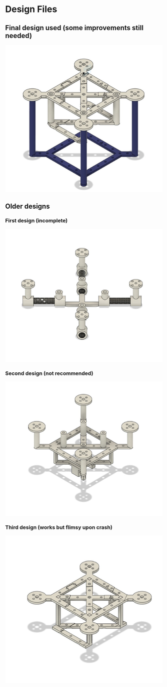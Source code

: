 # Design Files

## Final design used (some improvements still needed)
![image](/../../Images/f41.png)

## Older designs
### First design (incomplete)
![](/../../Images/f11.png)
### Second design (not recommended)
![](/../../Images/f21.png)
### Third design (works but flimsy upon crash)
![](/../../Images/f31.png)

